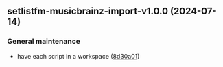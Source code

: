 ## setlistfm-musicbrainz-import-v1.0.0 (2024-07-14)


### General maintenance

* have each script in a workspace ([8d30a01](https://github.com/dvirtz/musicbrainz-scripts/commit/8d30a0164054c0c6bf54c45b8bea8c8e85b60a31))
